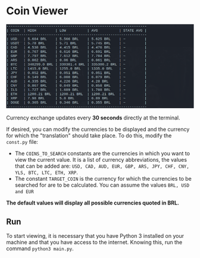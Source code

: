 # Coin Viewer

![Default values image](imgs/default.png)

Currency exchange updates every **30 seconds** directly at the terminal.

If desired, you can modify the currencies to be displayed and the currency for which the "translation" should take place. To do this, modify the `const.py` file:
- The `COINS_TO_SEARCH` constants are the currencies in which you want to view the current value. It is a list of currency abbreviations, the values that can be added are: `USD, CAD, AUD, EUR, GBP, ARS, JPY, CHF, CNY, YLS, BTC, LTC, ETH, XRP`.
- The constant `TARGET_COIN` is the currency for which the currencies to be searched for are to be calculated. You can assume the values `BRL, USD and EUR`

**The default values will display all possible currencies quoted in BRL.**

## Run

To start viewing, it is necessary that you have Python 3 installed on your machine and that you have access to the internet. Knowing this, run the command `python3 main.py`.
